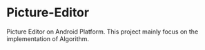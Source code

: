 # Picture-Editor
Picture Editor on Android Platform. This project mainly focus on the implementation of Algorithm.
